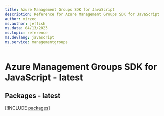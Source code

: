 ```yaml
---
title: Azure Management Groups SDK for JavaScript
description: Reference for Azure Management Groups SDK for JavaScript
author: xirzec
ms.author: jeffish
ms.data: 04/13/2023
ms.topic: reference
ms.devlang: javascript
ms.service: managementgroups
---
```

# Azure Management Groups SDK for JavaScript - latest
## Packages - latest
[!INCLUDE [packages](management-groups-index.md)]